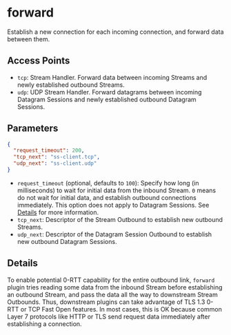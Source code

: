 # forward

Establish a new connection for each incoming connection, and forward data between them.

## Access Points

- `tcp`: Stream Handler. Forward data between incoming Streams and newly established outbound Streams.
- `udp`: UDP Stream Handler. Forward datagrams between incoming Datagram Sessions and newly established outbound Datagram Sessions.

## Parameters

```json
{
  "request_timeout": 200,
  "tcp_next": "ss-client.tcp",
  "udp_next": "ss-client.udp"
}
```

- `request_timeout` (optional, defaults to `100`): Specify how long (in milliseconds) to wait for initial data from the inbound Stream. `0` means do not wait for initial data, and establish outbound connections immediately. This option does not apply to Datagram Sessions. See [Details](#details) for more information.
- `tcp_next`: Descriptor of the Stream Outbound to establish new outbound Streams.
- `udp_next`: Descriptor of the Datagram Session Outbound to establish new outbound Datagram Sessions.

## Details

To enable potential 0-RTT capability for the entire outbound link, `forward` plugin tries reading some data from the inbound Stream before establishing an outbound Stream, and pass the data all the way to downstream Stream Outbounds. Thus, downstream plugins can take advantage of TLS 1.3 0-RTT or TCP Fast Open features. In most cases, this is OK because common Layer 7 protocols like HTTP or TLS send request data immediately after establishing a connection.
